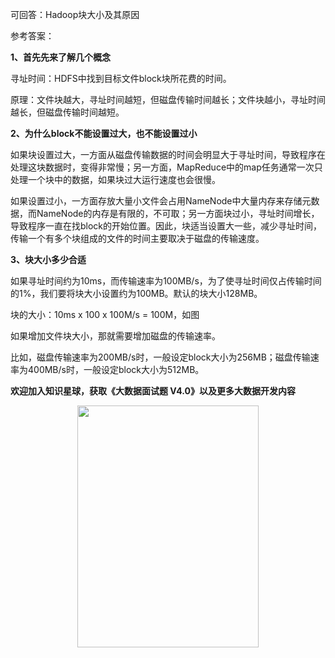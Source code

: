 可回答：Hadoop块大小及其原因   

参考答案：

**1、首先先来了解几个概念**

寻址时间：HDFS中找到目标文件block块所花费的时间。

原理：文件块越大，寻址时间越短，但磁盘传输时间越长；文件块越小，寻址时间越长，但磁盘传输时间越短。

**2、为什么block不能设置过大，也不能设置过小**

如果块设置过大，一方面从磁盘传输数据的时间会明显大于寻址时间，导致程序在处理这块数据时，变得非常慢；另一方面，MapReduce中的map任务通常一次只处理一个块中的数据，如果块过大运行速度也会很慢。

如果设置过小，一方面存放大量小文件会占用NameNode中大量内存来存储元数据，而NameNode的内存是有限的，不可取；另一方面块过小，寻址时间增长，导致程序一直在找block的开始位置。因此，块适当设置大一些，减少寻址时间，传输一个有多个块组成的文件的时间主要取决于磁盘的传输速度。

**3、块大小多少合适**

如果寻址时间约为10ms，而传输速率为100MB/s，为了使寻址时间仅占传输时间的1%，我们要将块大小设置约为100MB。默认的块大小128MB。    

块的大小：10ms x 100 x 100M/s = 100M，如图  



如果增加文件块大小，那就需要增加磁盘的传输速率。  

比如，磁盘传输速率为200MB/s时，一般设定block大小为256MB；磁盘传输速率为400MB/s时，一般设定block大小为512MB。   

**欢迎加入知识星球，获取《大数据面试题 V4.0》以及更多大数据开发内容**   
<p align="center">
<img src="https://github.com/MoRan1607/BigDataGuide/blob/master/Pics/%E6%98%9F%E7%90%83%E4%BC%98%E6%83%A0%E5%88%B8%20(21).png"  width="290" height="387"/>  
<p align="center">
</p>   
